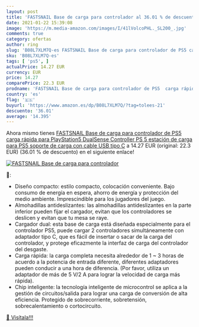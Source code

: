 ```yaml
---
layout: post
title: 'FASTSNAIL Base de carga para controlador al 36.01 % de descuento'
date: 2021-01-22 15:39:08
image: 'https://m.media-amazon.com/images/I/41lVolcoPHL._SL200_.jpg'
comments: true
category: ofertas
author: ring
slug: 'B08L7XLM7Q-es FASTSNAIL Base de carga para controlador de PS5 carga...'
sku: 'B08L7XLM7Q-es'
tags: [ 'ps5', ]
actualPrice: 14.27 EUR
currency: EUR
price: 14.27
comparePrice: 22.3 EUR
prodname: 'FASTSNAIL Base de carga para controlador de PS5  carga rápida para PlayStation5 DualSense Controller PS 5  estación de carga para PS5  soporte de carga con cable USB tipo C'
country: 'es'
flag: '🇪🇸'
buyurl: 'https://www.amazon.es/dp/B08L7XLM7Q/?tag=tolees-21'
descuento: '36.01'
average: '14.395'
---
```


Ahora mismo tienes [FASTSNAIL Base de carga para controlador de PS5  carga rápida para PlayStation5 DualSense Controller PS 5  estación de carga para PS5  soporte de carga con cable USB tipo C](https://www.amazon.es/dp/B08L7XLM7Q/?tag=tolees-21) a 14.27 EUR (original: 22.3 EUR) (36.01 %  de descuento) en el siguiente enlace!

[![FASTSNAIL Base de carga para controlador](https://m.media-amazon.com/images/I/41lVolcoPHL._SL200_.jpg)](https://www.amazon.es/dp/B08L7XLM7Q/?tag=tolees-21)

🔎:

- Diseño compacto: estilo compacto, colocación conveniente. Bajo consumo de energía en espera, ahorro de energía y protección del medio ambiente. Imprescindible para los jugadores del juego.
- Almohadillas antideslizantes: las almohadillas antideslizantes en la parte inferior pueden fijar el cargador, evitan que los controladores se deslicen y evitan que tu mesa se raye.
- Cargador dual: esta base de carga está diseñada especialmente para el controlador PS5, puede cargar 2 controladores simultáneamente con adaptador tipo C, que es fácil de insertar o sacar de la carga del controlador, y protege eficazmente la interfaz de carga del controlador del desgaste.
- Carga rápida: la carga completa necesita alrededor de 1 ~ 3 horas de acuerdo a la potencia de entrada diferente, diferentes adaptadores pueden conducir a una hora de diferencia. (Por favor, utiliza un adaptador de más de 5 V/2 A para lograr la velocidad de carga más rápida).
- Chip inteligente: la tecnología inteligente de microcontrol se aplica a la gestión de circuitos/salida para lograr una carga de conversión de alta eficiencia. Protegido de sobrecorriente, sobretensión, sobrecalentamiento o cortocircuito.

[🛒 Visítala!!!](https://www.amazon.es/dp/B08L7XLM7Q/?tag=tolees-21)
